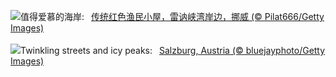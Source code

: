 ![](https://www.bing.com/th?id=OHR.ReinefjordenNorway_ZH-CN1198843758_UHD.jpg&w=1000)值得爱慕的海岸:&nbsp;&ensp;[传统红色渔民小屋，雷讷峡湾岸边，挪威 (© Pilat666/Getty Images)](https://www.bing.com/th?id=OHR.ReinefjordenNorway_ZH-CN1198843758_UHD.jpg)
<br><br/>
![](https://www.bing.com/th?id=OHR.SalzburgSnow_EN-US8262729220_UHD.jpg&w=1000)Twinkling streets and icy peaks:&nbsp;&ensp;[Salzburg, Austria (© bluejayphoto/Getty Images)](https://www.bing.com/th?id=OHR.SalzburgSnow_EN-US8262729220_UHD.jpg)
<br><br/>
